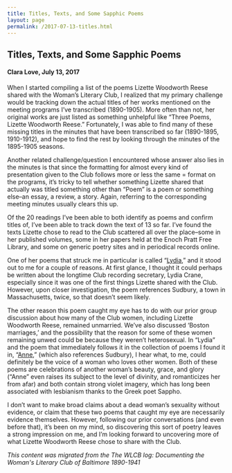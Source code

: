```yaml
---
title: Titles, Texts, and Some Sapphic Poems
layout: page
permalink: /2017-07-13-titles.html
---
```


## Titles, Texts, and Some Sapphic Poems
#### Clara Love, July 13, 2017

When I started compiling a list of the poems Lizette Woodworth Reese shared with the Woman’s Literary Club, I realized that my primary challenge would be tracking down the actual titles of her works mentioned on the meeting programs I’ve transcribed (1890-1905). More often than not, her original works are just listed as something unhelpful like “Three Poems, Lizette Woodworth Reese.” Fortunately, I was able to find many of these missing titles in the minutes that have been transcribed so far (1890-1895, 1910-1912), and hope to find the rest by looking through the minutes of the 1895-1905 seasons.

Another related challenge/question I encountered whose answer also lies in the minutes is that since the formatting for almost every kind of presentation given to the Club follows more or less the same = format on the programs, it’s tricky to tell whether something Lizette shared that actually was titled something other than “Poem” is a poem or something else–an essay, a review, a story. Again, referring to the corresponding meeting minutes usually clears this up.

Of the 20 readings I’ve been able to both identify as poems and confirm titles of, I’ve been able to track down the text of 13 so far. I’ve found the texts Lizette chose to read to the Club scattered all over the place–some in her published volumes, some in her papers held at the Enoch Pratt Free Library, and some on generic poetry sites and in periodical records online.

One of her poems that struck me in particular is called “[Lydia](http://www.bartleby.com/248/1247.html),” and it stood out to me for a couple of reasons. At first glance, I thought it could perhaps be written about the longtime Club recording secretary, Lydia Crane, especially since it was one of the first things Lizette shared with the Club. However, upon closer investigation, the poem references Sudbury, a town in Massachusetts, twice, so that doesn’t seem likely.

The other reason this poem caught my eye has to do with our prior group discussion about how many of the Club women, including Lizette Woodworth Reese, remained unmarried. We’ve also discussed ‘Boston marriages,’ and the possibility that the reason for some of these women remaining unwed could be because they weren’t heterosexual. In “Lydia” and the poem that immediately follows it in the collection of poems I found it in, “[Anne](http://www.bartleby.com/248/1248.html),” (which also references Sudbury), I hear what, to me, could definitely be the voice of a woman who loves other women. Both of these poems are celebrations of another woman’s beauty, grace, and glory (“Anne” even raises its subject to the level of divinity, and romanticizes her from afar) and both contain strong violet imagery, which has long been associated with lesbianism thanks to the Greek poet Sappho.

I don’t want to make broad claims about a dead woman’s sexuality without evidence, or claim that these two poems that caught my eye are necessarily evidence themselves. However, following our prior conversations (and even before that), it’s been on my mind, so discovering this sort of poetry leaves a strong impression on me, and I’m looking forward to uncovering more of what Lizette Woodworth Reese chose to share with the Club.

*This content was migrated from the The WLCB log: Documenting the Woman's Literary Club of Baltimore 1890-1941*